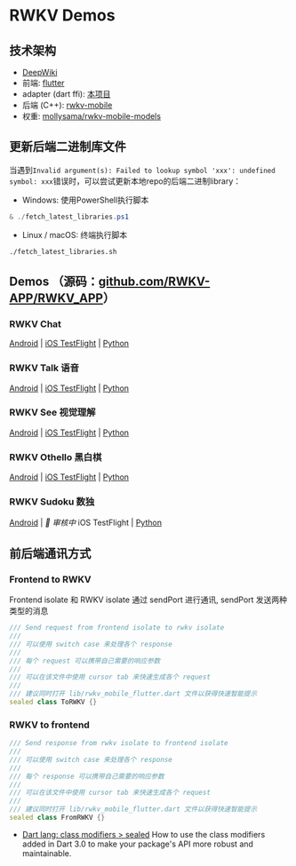 # RWKV Demos

## 技术架构

- [DeepWiki](https://deepwiki.com/MollySophia/rwkv_mobile_flutter)
- 前端: [flutter](https://github.com/MollySophia/rwkv_mobile_flutter/tree/master/example)
- adapter (dart ffi): [本项目](https://github.com/MollySophia/rwkv_mobile_flutter)
- 后端 (C++): [rwkv-mobile](https://github.com/MollySophia/rwkv-mobile)
- 权重: [mollysama/rwkv-mobile-models](https://huggingface.co/mollysama/rwkv-mobile-models/tree/main)

## 更新后端二进制库文件
当遇到`Invalid argument(s): Failed to lookup symbol 'xxx': undefined symbol: xxx`错误时，可以尝试更新本地repo的后端二进制library：
- Windows:
使用PowerShell执行脚本
```powershell
& ./fetch_latest_libraries.ps1
```

- Linux / macOS:
终端执行脚本
```sh
./fetch_latest_libraries.sh
```

## Demos （源码：[github.com/RWKV-APP/RWKV_APP](https://github.com/RWKV-APP/RWKV_APP)）

### RWKV Chat

[Android](https://www.pgyer.com/rwkvchat) | [iOS TestFlight](https://testflight.apple.com/join/DaMqCNKh) | [Python](https://github.com/BlinkDL/RWKV-LM)

### RWKV Talk 语音

[Android](https://www.pgyer.com/rwkv-talk) | [iOS TestFlight](https://testflight.apple.com/join/mfsdWS4b) | [Python](https://github.com/yynil/RWKVTTS)

### RWKV See 视觉理解

[Android](https://www.pgyer.com/rwkv-see) | [iOS TestFlight](https://testflight.apple.com/join/vAjawMJc) | [Python](https://github.com/JL-er/WorldRWKV)

### RWKV Othello 黑白棋

[Android](https://www.pgyer.com/rwkv-othello) | [iOS TestFlight](https://testflight.apple.com/join/f5SVf76c) | [Python](https://github.com/Jellyfish042/RWKV_Othello)

### RWKV Sudoku 数独

[Android](https://www.pgyer.com/rwkv-sudoku) | _🚧 审核中_ iOS TestFlight | [Python](https://github.com/Jellyfish042/Sudoku-RWKV)

## 前后端通讯方式

### Frontend to RWKV

Frontend isolate 和 RWKV isolate 通过 sendPort 进行通讯, sendPort 发送两种类型的消息

```dart
/// Send request from frontend isolate to rwkv isolate
///
/// 可以使用 switch case 来处理各个 response
///
/// 每个 request 可以携带自己需要的响应参数
///
/// 可以在该文件中使用 cursor tab 来快速生成各个 request
///
/// 建议同时打开 lib/rwkv_mobile_flutter.dart 文件以获得快速智能提示
sealed class ToRWKV {}
```

### RWKV to frontend

```dart
/// Send response from rwkv isolate to frontend isolate
///
/// 可以使用 switch case 来处理各个 response
///
/// 每个 response 可以携带自己需要的响应参数
///
/// 可以在该文件中使用 cursor tab 来快速生成各个 request
///
/// 建议同时打开 lib/rwkv_mobile_flutter.dart 文件以获得快速智能提示
sealed class FromRWKV {}
```

- [Dart lang: class modifiers > sealed](https://dart.dev/language/class-modifiers-for-apis#the-sealed-modifier) How to use the class modifiers added in Dart 3.0 to make your package's API more robust and maintainable.
